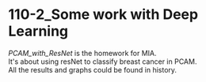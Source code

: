 # 110-2_Some work with Deep Learning

<i>PCAM_with_ResNet</i> is the homework for MIA.  
It's about using resNet to classify breast cancer in PCAM.  
All the results and graphs could be found in history.    
